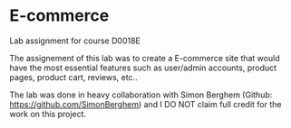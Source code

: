 # E-commerce
Lab assignment for course D0018E

The assignement of this lab was to create a E-commerce site that would have the most essential features such as user/admin accounts, product pages, product cart, reviews, etc..

The lab was done in heavy collaboration with Simon Berghem (Github: https://github.com/SimonBerghem) and I DO NOT claim full credit for the work on this project.
